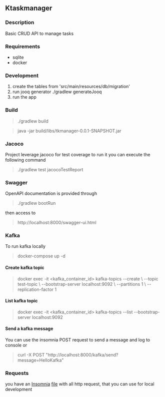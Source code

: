 ## Ktaskmanager

### Description
Basic CRUD API to manage tasks

### Requirements
 - sqlite
 - docker

### Development
1. create the tables from 'src/main/resources/db/migration' 
2. run jooq generator ./gradlew generateJooq 
3. run the app

### Build
> ./gradlew build

> java -jar build/libs/tkmanager-0.0.1-SNAPSHOT.jar

### Jacoco
Project leverage jacoco for test coverage to run it you can execute the following command
> ./gradlew test jacocoTestReport

### Swagger
OpenAPI documentation is provided through
> ./gradlew bootRun

then access to 
> http://localhost:8000/swagger-ui.html

### Kafka
To run kafka locally
> docker-compose up -d

#### Create kafka topic
> docker exec -it <kafka_container_id> kafka-topics --create \ --topic test-topic \ --bootstrap-server localhost:9092 \ --partitions 1 \ --replication-factor 1

#### List kafka topic
> docker exec -it <kafka_container_id> kafka-topics --list --bootstrap-server localhost:9092

#### Send a kafka message
You can use the insomnia POST request to send a message and log to console or
> curl -X POST "http://localhost:8000/kafka/send?message=HelloKafka"

### Requests
you have an [Insomnia](https://insomnia.rest/) [file](Insomnia_v1.json) with all http request, that you can use for local development